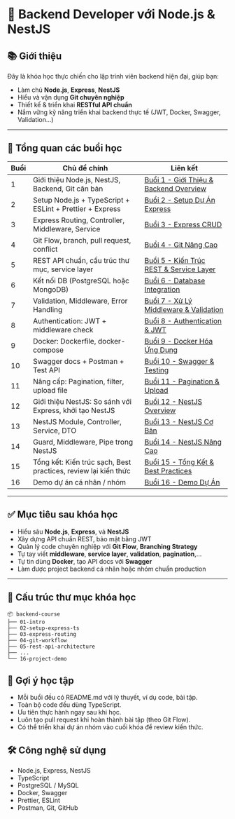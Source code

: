 # 🚀 Backend Developer với Node.js & NestJS

## 📚 Giới thiệu

Đây là khóa học thực chiến cho lập trình viên backend hiện đại, giúp bạn:
- Làm chủ **Node.js**, **Express**, **NestJS**
- Hiểu và vận dụng **Git chuyên nghiệp**
- Thiết kế & triển khai **RESTful API chuẩn**
- Nắm vững kỹ năng triển khai backend thực tế (JWT, Docker, Swagger, Validation...)

---

## 📅 Tổng quan các buổi học

| Buổi | Chủ đề chính | Liên kết |
|------|--------------|----------|
| 1 | Giới thiệu Node.js, NestJS, Backend, Git căn bản | [Buổi 1 - Giới Thiệu & Backend Overview](./01-intro/README.md) |
| 2 | Setup Node.js + TypeScript + ESLint + Prettier + Express | [Buổi 2 - Setup Dự Án Express](./02-setup-express-ts/README.md) |
| 3 | Express Routing, Controller, Middleware, Service | [Buổi 3 - Express CRUD](./03-express-routing/README.md) |
| 4 | Git Flow, branch, pull request, conflict | [Buổi 4 - Git Nâng Cao](./04-git-workflow/README.md) |
| 5 | REST API chuẩn, cấu trúc thư mục, service layer | [Buổi 5 - Kiến Trúc REST & Service Layer](./05-rest-api-architecture/README.md) |
| 6 | Kết nối DB (PostgreSQL hoặc MongoDB) | [Buổi 6 - Database Integration](./06-db-connection/README.md) |
| 7 | Validation, Middleware, Error Handling | [Buổi 7 - Xử Lý Middleware & Validation](./07-validation-error/README.md) |
| 8 | Authentication: JWT + middleware check | [Buổi 8 - Authentication & JWT](./08-authentication-jwt/README.md) |
| 9 | Docker: Dockerfile, docker-compose | [Buổi 9 - Docker Hóa Ứng Dụng](./09-docker/README.md) |
| 10 | Swagger docs + Postman + Test API | [Buổi 10 - Swagger & Testing](./10-swagger-postman/README.md) |
| 11 | Nâng cấp: Pagination, filter, upload file | [Buổi 11 - Pagination & Upload](./11-pagination-upload/README.md) |
| 12 | Giới thiệu NestJS: So sánh với Express, khởi tạo NestJS | [Buổi 12 - NestJS Overview](./12-intro-nestjs/README.md) |
| 13 | NestJS Module, Controller, Service, DTO | [Buổi 13 - NestJS Cơ Bản](./13-nestjs-basic/README.md) |
| 14 | Guard, Middleware, Pipe trong NestJS | [Buổi 14 - NestJS Nâng Cao](./14-nestjs-guard-pipe/README.md) |
| 15 | Tổng kết: Kiến trúc sạch, Best practices, review lại kiến thức | [Buổi 15 - Tổng Kết & Best Practices](./15-review-clean-architecture/README.md) |
| 16 | Demo dự án cá nhân / nhóm | [Buổi 16 - Demo Dự Án](./16-project-demo/README.md) |

---

## ✅ Mục tiêu sau khóa học

- Hiểu sâu **Node.js**, **Express**, và **NestJS**
- Xây dựng API chuẩn REST, bảo mật bằng JWT
- Quản lý code chuyên nghiệp với **Git Flow**, **Branching Strategy**
- Tự tay viết **middleware**, **service layer**, **validation**, **pagination**,...
- Tự tin dùng **Docker**, tạo API docs với **Swagger**
- Làm được project backend cá nhân hoặc nhóm chuẩn production

---

## 📂 Cấu trúc thư mục khóa học

```
📦 backend-course
├── 01-intro
├── 02-setup-express-ts
├── 03-express-routing
├── 04-git-workflow
├── 05-rest-api-architecture
├── ...
└── 16-project-demo
```

## 🧠 Gợi ý học tập

- Mỗi buổi đều có README.md với lý thuyết, ví dụ code, bài tập.
- Toàn bộ code đều dùng TypeScript.
- Ưu tiên thực hành ngay sau khi học.
- Luôn tạo pull request khi hoàn thành bài tập (theo Git Flow).
- Có thể triển khai dự án nhóm vào cuối khóa để review kiến thức.

## 🛠️ Công nghệ sử dụng

- Node.js, Express, NestJS
- TypeScript
- PostgreSQL / MySQL
- Docker, Swagger
- Prettier, ESLint
- Postman, Git, GitHub

